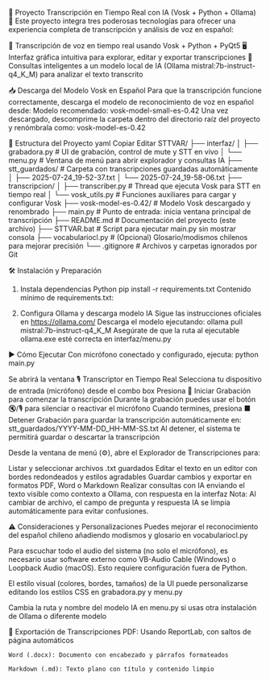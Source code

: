 🧠 Proyecto Transcripción en Tiempo Real con IA (Vosk + Python + Ollama) 🧠
Este proyecto integra tres poderosas tecnologías para ofrecer una experiencia completa de transcripción y análisis de voz en español:

🎤 Transcripción de voz en tiempo real usando Vosk + Python + PyQt5
🖥️ Interfaz gráfica intuitiva para explorar, editar y exportar transcripciones
🤖 Consultas inteligentes a un modelo local de IA (Ollama mistral:7b-instruct-q4_K_M) para analizar el texto transcrito

📥 Descarga del Modelo Vosk en Español
Para que la transcripción funcione correctamente, descarga el modelo de reconocimiento de voz en español desde:
Modelo recomendado: vosk-model-small-es-0.42
Una vez descargado, descomprime la carpeta dentro del directorio raíz del proyecto y renómbrala como:
vosk-model-es-0.42


📁 Estructura del Proyecto
yaml
Copiar
Editar
STTVAR/
├── interfaz/
│   ├── grabadora.py         # UI de grabación, control de mute y STT en vivo
│   └── menu.py              # Ventana de menú para abrir explorador y consultas IA
├── stt_guardados/           # Carpeta con transcripciones guardadas automáticamente
│   ├── 2025-07-24_19-52-37.txt
│   └── 2025-07-24_19-58-06.txt
├── transcripcion/
│   ├── transcriber.py       # Thread que ejecuta Vosk para STT en tiempo real
│   └── vosk_utils.py        # Funciones auxiliares para cargar y configurar Vosk
├── vosk-model-es-0.42/      # Modelo Vosk descargado y renombrado
├── main.py                  # Punto de entrada: inicia ventana principal de transcripción
├── README.md                # Documentación del proyecto (este archivo)
├── STTVAR.bat               # Script para ejecutar main.py sin mostrar consola
├── vocabulariocl.py         # (Opcional) Glosario/modismos chilenos para mejorar precisión
└── .gitignore               # Archivos y carpetas ignorados por Git


🛠️ Instalación y Preparación
1. Instala dependencias Python
    pip install -r requirements.txt
    Contenido mínimo de requirements.txt:

2. Configura Ollama y descarga modelo IA
Sigue las instrucciones oficiales en https://ollama.com/
Descarga el modelo ejecutando: ollama pull mistral:7b-instruct-q4_K_M
Asegúrate de que la ruta al ejecutable ollama.exe esté correcta en interfaz/menu.py

▶️ Cómo Ejecutar
Con micrófono conectado y configurado, ejecuta: python main.py

Se abrirá la ventana 🎙 Transcriptor en Tiempo Real
Selecciona tu dispositivo de entrada (micrófono) desde el combo box
Presiona 🔴 Iniciar Grabación para comenzar la transcripción
Durante la grabación puedes usar el botón 🔇/🎙️ para silenciar o reactivar el micrófono
Cuando termines, presiona ■ Detener Grabación para guardar la transcripción automáticamente en: stt_guardados/YYYY-MM-DD_HH-MM-SS.txt
Al detener, el sistema te permitirá guardar o descartar la transcripción

Desde la ventana de menú (⚙️), abre el Explorador de Transcripciones para:

Listar y seleccionar archivos .txt guardados
Editar el texto en un editor con bordes redondeados y estilos agradables
Guardar cambios y exportar en formatos PDF, Word o Markdown
Realizar consultas con IA enviando el texto visible como contexto a Ollama, con respuesta en la interfaz
Nota: Al cambiar de archivo, el campo de pregunta y respuesta IA se limpia automáticamente para evitar confusiones.

⚠️ Consideraciones y Personalizaciones
Puedes mejorar el reconocimiento del español chileno añadiendo modismos y glosario en vocabulariocl.py

Para escuchar todo el audio del sistema (no solo el micrófono), es necesario usar software externo como VB-Audio Cable (Windows) o Loopback Audio (macOS). Esto requiere configuración fuera de Python.

El estilo visual (colores, bordes, tamaños) de la UI puede personalizarse editando los estilos CSS en grabadora.py y menu.py

Cambia la ruta y nombre del modelo IA en menu.py si usas otra instalación de Ollama o diferente modelo

📄 Exportación de Transcripciones
    PDF: Usando ReportLab, con saltos de página automáticos

    Word (.docx): Documento con encabezado y párrafos formateados

    Markdown (.md): Texto plano con título y contenido limpio

